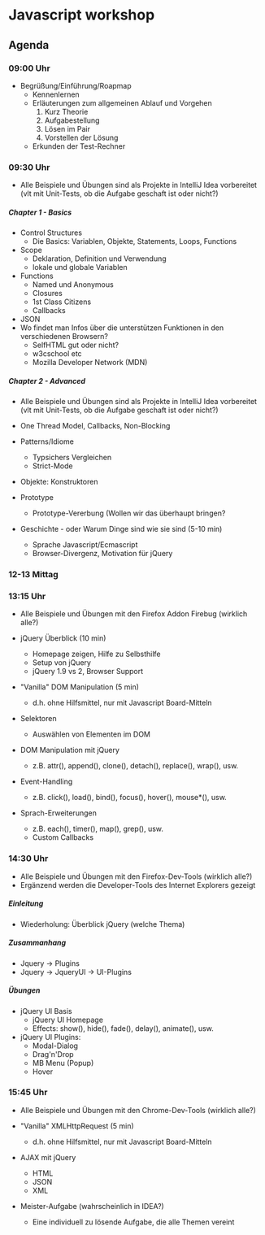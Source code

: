 # Javascript workshop

## Agenda

### 09:00 Uhr

   * Begrüßung/Einführung/Roapmap
      * Kennenlernen
      * Erläuterungen zum allgemeinen Ablauf und Vorgehen
         1. Kurz Theorie
         2. Aufgabestellung
         3. Lösen im Pair
         4. Vorstellen der Lösung
      * Erkunden der Test-Rechner

### 09:30 Uhr

   * Alle Beispiele und Übungen sind als Projekte in IntelliJ Idea vorbereitet 
   (vlt mit Unit-Tests, ob die Aufgabe geschaft ist oder nicht?)

##### Chapter 1 - Basics

   * Control Structures
      * Die Basics: Variablen, Objekte, Statements, Loops, Functions
   * Scope
      * Deklaration, Definition und Verwendung
      * lokale und globale Variablen
   * Functions
      * Named und Anonymous
      * Closures
      * 1st Class Citizens
      * Callbacks
   * JSON
   * Wo findet man Infos über die unterstützen Funktionen in den verschiedenen Browsern?
      * SelfHTML gut oder nicht?
      * w3cschool etc
      * Mozilla Developer Network (MDN)

##### Chapter 2 - Advanced

   * Alle Beispiele und Übungen sind als Projekte in IntelliJ Idea vorbereitet
   (vlt mit Unit-Tests, ob die Aufgabe geschaft ist oder nicht?)
   
   * One Thread Model, Callbacks, Non-Blocking
   * Patterns/Idiome
      * Typsichers Vergleichen
      * Strict-Mode
   * Objekte: Konstruktoren 
   * Prototype
      * Prototype-Vererbung (Wollen wir das überhaupt bringen? 
   * Geschichte - oder Warum Dinge sind wie sie sind       (5-10 min)
      * Sprache Javascript/Ecmascript 
      * Browser-Divergenz, Motivation für jQuery

### 12-13 Mittag

### 13:15 Uhr

   * Alle Beispiele und Übungen mit den Firefox Addon Firebug (wirklich alle?)

   * jQuery Überblick (10 min)
      * Homepage zeigen, Hilfe zu Selbsthilfe             
      * Setup von jQuery
      * jQuery 1.9 vs 2, Browser Support
   * "Vanilla" DOM Manipulation                            (5 min)
      * d.h. ohne Hilfsmittel, nur mit Javascript Board-Mitteln
   * Selektoren
      * Auswählen von Elementen im DOM
   * DOM Manipulation mit jQuery
      * z.B. attr(), append(), clone(), detach(), replace(), wrap(), usw.
   * Event-Handling
      * z.B. click(), load(), bind(), focus(), hover(), mouse*(), usw.
   * Sprach-Erweiterungen
      * z.B. each(), timer(), map(), grep(), usw.
      * Custom Callbacks

### 14:30 Uhr

   * Alle Beispiele und Übungen mit den Firefox-Dev-Tools (wirklich alle?)
   * Ergänzend werden die Developer-Tools des Internet Explorers gezeigt

##### Einleitung

   * Wiederholung: Überblick jQuery (welche Thema)

##### Zusammanhang
   * Jquery -> Plugins
   * Jquery -> JqueryUI -> UI-Plugins

##### Übungen

   * jQuery UI Basis
      * jQuery UI Homepage
      * Effects: show(), hide(), fade(), delay(), animate(), usw.
   * jQuery UI Plugins:
      * Modal-Dialog
      * Drag'n'Drop
      * MB Menu (Popup)
      * Hover

### 15:45 Uhr

   * Alle Beispiele und Übungen mit den Chrome-Dev-Tools (wirklich alle?)

   * "Vanilla" XMLHttpRequest                              (5 min)
      * d.h. ohne Hilfsmittel, nur mit Javascript Board-Mitteln
   * AJAX mit jQuery
      * HTML
      * JSON
      * XML
   * Meister-Aufgabe (wahrscheinlich in IDEA?)
      * Eine individuell zu lösende Aufgabe, die alle Themen vereint


